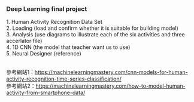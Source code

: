 <h3>Deep Learning final project</h3>
1. Human Activity Recognition Data Set<br>
2. Loading (load and confirm whether it is suitable for building model)<br>
3. Analysis (use diagrams to illustrate each of the six activities and three accerlator file)<br>
4. 1D CNN (the model that teacher want us to use)<br>
5. Neural Designer (reference)<br><br>

參考網站1：https://machinelearningmastery.com/cnn-models-for-human-activity-recognition-time-series-classification/<br>
參考網站2：https://machinelearningmastery.com/how-to-model-human-activity-from-smartphone-data/
